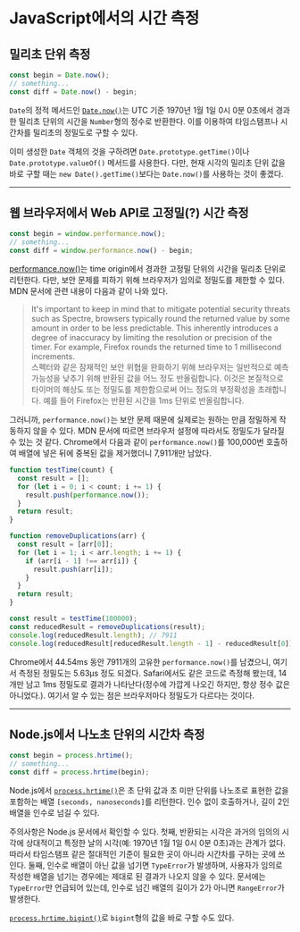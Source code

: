 # JavaScript에서의 시간 측정

## 밀리초 단위 측정

```javascript
const begin = Date.now();
// something...
const diff = Date.now() - begin;
```

`Date`의 정적 메서드인 [`Date.now()`](https://developer.mozilla.org/ko/docs/Web/JavaScript/Reference/Global_Objects/Date/now)는 UTC 기준 1970년 1월 1일 0시 0분 0초에서 경과한 밀리초 단위의 시간을 `Number`형의 정수로 반환한다. 이를 이용하여 타임스탬프나 시간차를 밀리초의 정밀도로 구할 수 있다.

이미 생성한 `Date` 객체의 것을 구하려면 `Date.prototype.getTime()`이나 `Date.prototype.valueOf()` 메서드를 사용한다. 다만, 현재 시각의 밀리초 단위 값을 바로 구할 때는 `new Date().getTime()`보다는 `Date.now()`를 사용하는 것이 좋겠다.

-----

## 웹 브라우저에서 Web API로 고정밀(?) 시간 측정

```javascript
const begin = window.performance.now();
// something...
const diff = window.performance.now() - begin;
```

[performance.now()](https://developer.mozilla.org/en-US/docs/Web/API/Performance/now)는 time origin에서 경과한 고정밀 단위의 시간을 밀리초 단위로 리턴한다. 다만, 보안 문제를 피하기 위해 브라우저가 임의로 정밀도를 제한할 수 있다. MDN 문서에 관련 내용이 다음과 같이 나와 있다.

> It's important to keep in mind that to mitigate potential security threats such as Spectre, browsers typically round the returned value by some amount in order to be less predictable. This inherently introduces a degree of inaccuracy by limiting the resolution or precision of the timer. For example, Firefox rounds the returned time to 1 millisecond increments.  
> 스펙터와 같은 잠재적인 보안 위협을 완화하기 위해 브라우저는 일반적으로 예측 가능성을 낮추기 위해 반환된 값을 어느 정도 반올림합니다. 이것은 본질적으로 타이머의 해상도 또는 정밀도를 제한함으로써 어느 정도의 부정확성을 초래합니다. 예를 들어 Firefox는 반환된 시간을 1ms 단위로 반올림합니다.

그러니까, `performance.now()`는 보안 문제 때문에 실제로는 원하는 만큼 정밀하게 작동하지 않을 수 있다. MDN 문서에 따르면 브라우저 설정에 따라서도 정밀도가 달라질 수 있는 것 같다. Chrome에서 다음과 같이 `performance.now()`를 100,000번 호출하여 배열에 넣은 뒤에 중복된 값을 제거했더니 7,911개만 남았다.

```javascript
function testTime(count) {
  const result = [];
  for (let i = 0; i < count; i += 1) {
    result.push(performance.now());
  }
  return result;
}

function removeDuplications(arr) {
  const result = [arr[0]];
  for (let i = 1; i < arr.length; i += 1) {
    if (arr[i - 1] !== arr[i]) {
      result.push(arr[i]);
    }
  }
  return result;
}

const result = testTime(100000);
const reducedResult = removeDuplications(result);
console.log(reducedResult.length); // 7911
console.log(reducedResult[reducedResult.length - 1] - reducedResult[0]); // 44.54000000259839
```

Chrome에서 44.54ms 동안 7911개의 고유한 `performance.now()`를 남겼으니, 여기서 측정된 정밀도는 5.63µs 정도 되겠다. Safari에서도 같은 코드로 측정해 봤는데, 14개만 남고 1ms 정밀도로 결과가 나타난다(정수에 가깝게 나오긴 하지만, 항상 정수 값은 아니었다.). 여기서 알 수 있는 점은 브라우저마다 정밀도가 다르다는 것이다.

-----

## Node.js에서 나노초 단위의 시간차 측정

```javascript
const begin = process.hrtime();
// something...
const diff = process.hrtime(begin);
```

Node.js에서 [`process.hrtime()`](https://nodejs.org/api/process.html#process_process_hrtime_time)은 초 단위 값과 초 미만 단위를 나노초로 표현한 값을 포함하는 배열 `[seconds, nanoseconds]`를 리턴한다. 인수 없이 호출하거나, 길이 2인 배열을 인수로 넘길 수 있다.

주의사항은 Node.js 문서에서 확인할 수 있다. 첫째, 반환되는 시각은 과거의 임의의 시각에 상대적이고 특정한 날의 시각(예: 1970년 1월 1일 0시 0분 0초)과는 관계가 없다. 따라서 타임스탬프 같은 절대적인 기준이 필요한 곳이 아니라 시간차를 구하는 곳에 쓰인다. 둘째, 인수로 배열이 아닌 값을 넘기면 `TypeError`가 발생하며, 사용자가 임의로 작성한 배열을 넘기는 경우에는 제대로 된 결과가 나오지 않을 수 있다. 문서에는 `TypeError`만 언급되어 있는데, 인수로 넘긴 배열의 길이가 2가 아니면 `RangeError`가 발생한다.

[`process.hrtime.bigint()`](https://nodejs.org/api/process.html#process_process_hrtime_bigint)로 `bigint`형의 값을 바로 구할 수도 있다.
